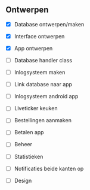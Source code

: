 Ontwerpen
---
- [x] Database ontwerpen/maken
- [x] Interface ontwerpen
- [x] App ontwerpen

- [ ] Database handler class
- [ ] Inlogsysteem maken
- [ ] Link database naar app
- [ ] Inlogsysteem android app
- [ ] Liveticker keuken
- [ ] Bestellingen aanmaken
- [ ] Betalen app

- [ ] Beheer
- [ ] Statistieken
- [ ] Notificaties beide kanten op
- [ ] Design
